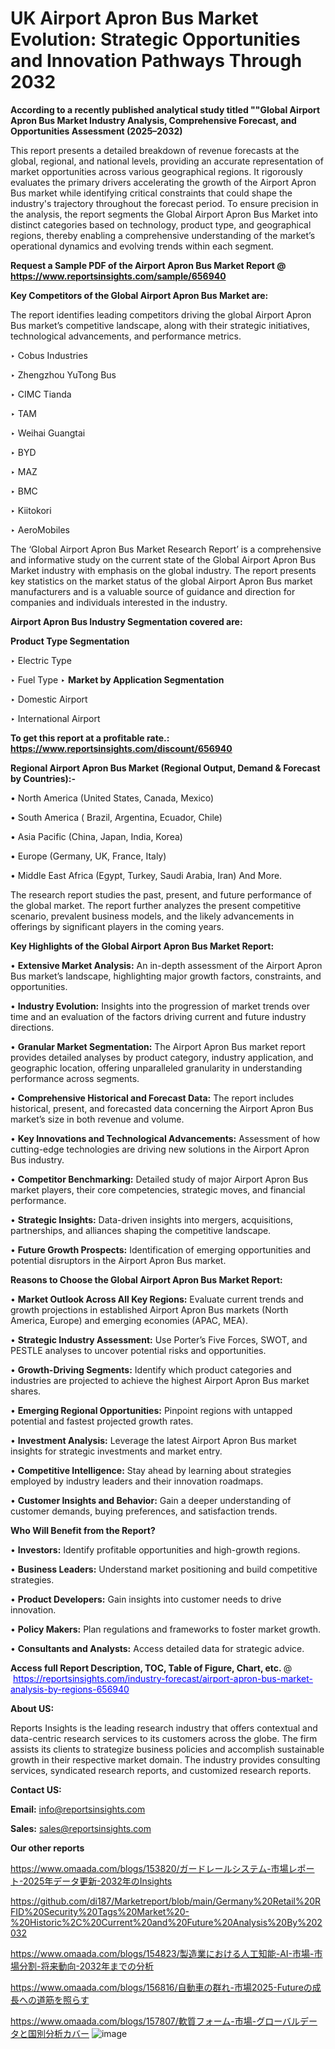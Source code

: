 # UK Airport Apron Bus Market Evolution: Strategic Opportunities and Innovation Pathways Through 2032

<strong>According to a recently published analytical study titled ""Global Airport Apron Bus Market Industry Analysis, Comprehensive Forecast, and Opportunities Assessment (2025–2032)</strong>

This report presents a detailed breakdown of revenue forecasts at the global, regional, and national levels, providing an accurate representation of market opportunities across various geographical regions. It rigorously evaluates the primary drivers accelerating the growth of the Airport Apron Bus market while identifying critical constraints that could shape the industry's trajectory throughout the forecast period. To ensure precision in the analysis, the report segments the Global Airport Apron Bus Market into distinct categories based on technology, product type, and geographical regions, thereby enabling a comprehensive understanding of the market’s operational dynamics and evolving trends within each segment.

<strong>Request a Sample PDF of the Airport Apron Bus Market Report </strong><strong>@<a href=https://www.reportsinsights.com/sample/656940 style=color:#0000ff;> https://www.reportsinsights.com/sample/656940</a></strong></font>

<strong>Key Competitors of the Global Airport Apron Bus Market are:</strong>

The report identifies leading competitors driving the global Airport Apron Bus market’s competitive landscape, along with their strategic initiatives, technological advancements, and performance metrics.

‣ Cobus Industries

‣ Zhengzhou YuTong Bus

‣ CIMC Tianda

‣ TAM

‣ Weihai Guangtai

‣ BYD

‣ MAZ

‣ BMC

‣ Kiitokori

‣ AeroMobiles

The ‘Global Airport Apron Bus Market Research Report’ is a comprehensive and informative study on the current state of the Global Airport Apron Bus Market industry with emphasis on the global industry. The report presents key statistics on the market status of the global Airport Apron Bus market manufacturers and is a valuable source of guidance and direction for companies and individuals interested in the industry.

<strong>Airport Apron Bus Industry Segmentation covered are:</strong>

<strong>Product Type Segmentation</strong>

‣ Electric Type

‣ Fuel Type
‣ 
<strong>Market by Application Segmentation</strong>

‣ Domestic Airport

‣ International Airport

<strong>To get this report at a profitable rate.: <a href=https://www.reportsinsights.com/discount/656940 style=color:#0000ff;>https://www.reportsinsights.com/discount/656940</a></strong></font>

<strong>Regional Airport Apron Bus Market (Regional Output, Demand &amp; Forecast by Countries):-</strong>

• North America (United States, Canada, Mexico)

• South America ( Brazil, Argentina, Ecuador, Chile)

• Asia Pacific (China, Japan, India, Korea)

• Europe (Germany, UK, France, Italy)

• Middle East Africa (Egypt, Turkey, Saudi Arabia, Iran) And More.

The research report studies the past, present, and future performance of the global market. The report further analyzes the present competitive scenario, prevalent business models, and the likely advancements in offerings by significant players in the coming years.

<strong>Key Highlights of the Global Airport Apron Bus Market Report:</strong>

• <strong>Extensive Market Analysis:</strong> An in-depth assessment of the Airport Apron Bus market’s landscape, highlighting major growth factors, constraints, and opportunities.

• <strong>Industry Evolution:</strong> Insights into the progression of market trends over time and an evaluation of the factors driving current and future industry directions.

• <strong>Granular Market Segmentation:</strong> The Airport Apron Bus market report provides detailed analyses by product category, industry application, and geographic location, offering unparalleled granularity in understanding performance across segments.

• <strong>Comprehensive Historical and Forecast Data:</strong> The report includes historical, present, and forecasted data concerning the Airport Apron Bus market’s size in both revenue and volume.

• <strong>Key Innovations and Technological Advancements:</strong> Assessment of how cutting-edge technologies are driving new solutions in the Airport Apron Bus industry.

• <strong>Competitor Benchmarking:</strong> Detailed study of major Airport Apron Bus market players, their core competencies, strategic moves, and financial performance.

• <strong>Strategic Insights:</strong> Data-driven insights into mergers, acquisitions, partnerships, and alliances shaping the competitive landscape.

• <strong>Future Growth Prospects:</strong> Identification of emerging opportunities and potential disruptors in the Airport Apron Bus market.

<strong>Reasons to Choose the Global Airport Apron Bus Market Report:</strong>

• <strong>Market Outlook Across All Key Regions:</strong> Evaluate current trends and growth projections in established Airport Apron Bus markets (North America, Europe) and emerging economies (APAC, MEA).

• <strong>Strategic Industry Assessment:</strong> Use Porter’s Five Forces, SWOT, and PESTLE analyses to uncover potential risks and opportunities.

• <strong>Growth-Driving Segments:</strong> Identify which product categories and industries are projected to achieve the highest Airport Apron Bus market shares.

• <strong>Emerging Regional Opportunities:</strong> Pinpoint regions with untapped potential and fastest projected growth rates.

• <strong>Investment Analysis:</strong> Leverage the latest Airport Apron Bus market insights for strategic investments and market entry.

• <strong>Competitive Intelligence:</strong> Stay ahead by learning about strategies employed by industry leaders and their innovation roadmaps.

• <strong>Customer Insights and Behavior:</strong> Gain a deeper understanding of customer demands, buying preferences, and satisfaction trends.

<strong>Who Will Benefit from the Report?</strong>

• <strong>Investors:</strong> Identify profitable opportunities and high-growth regions.

• <strong>Business Leaders:</strong> Understand market positioning and build competitive strategies.

• <strong>Product Developers:</strong> Gain insights into customer needs to drive innovation.

• <strong>Policy Makers:</strong> Plan regulations and frameworks to foster market growth.

• <strong>Consultants and Analysts:</strong> Access detailed data for strategic advice.
</ul>
<strong>Access full Report Description, TOC, Table of Figure, Chart, etc. </strong>@  <a href=https://reportsinsights.com/industry-forecast/airport-apron-bus-market-analysis-by-regions-656940 style=color:#0000ff;>https://reportsinsights.com/industry-forecast/airport-apron-bus-market-analysis-by-regions-656940</a></font>

<strong><strong>About US</strong>:</strong>

Reports Insights is the leading research industry that offers contextual and data-centric research services to its customers across the globe. The firm assists its clients to strategize business policies and accomplish sustainable growth in their respective market domain. The industry provides consulting services, syndicated research reports, and customized research reports.

<strong>Contact US:</strong>

<p class=""""><b>Email:</b> <a href=mailto:info@reportsinsights.com>info@reportsinsights.com</a></p>
<p class=""""><b>Sales:</b> <a href=mailto:sales@reportsinsights.com>sales@reportsinsights.com</a></p>

<strong>Our other reports</strong>

<a href=https://www.omaada.com/blogs/153820/ガードレールシステム-市場レポート-2025年データ更新-2032年のInsights>https://www.omaada.com/blogs/153820/ガードレールシステム-市場レポート-2025年データ更新-2032年のInsights</a>

<a href=https://github.com/di187/Marketreport/blob/main/Germany%20Retail%20RFID%20Security%20Tags%20Market%20-%20Historic%2C%20Current%20and%20Future%20Analysis%20By%202032>https://github.com/di187/Marketreport/blob/main/Germany%20Retail%20RFID%20Security%20Tags%20Market%20-%20Historic%2C%20Current%20and%20Future%20Analysis%20By%202032</a>

<a href=https://www.omaada.com/blogs/154823/製造業における人工知能-AI-市場-市場分割-将来動向-2032年までの分析>https://www.omaada.com/blogs/154823/製造業における人工知能-AI-市場-市場分割-将来動向-2032年までの分析</a>

<a href=https://www.omaada.com/blogs/156816/自動車の群れ-市場2025-Futureの成長への道筋を照らす>https://www.omaada.com/blogs/156816/自動車の群れ-市場2025-Futureの成長への道筋を照らす</a>

<a href=https://www.omaada.com/blogs/157807/軟質フォーム-市場-グローバルデータと国別分析カバー>https://www.omaada.com/blogs/157807/軟質フォーム-市場-グローバルデータと国別分析カバー</a>
![image](https://github.com/user-attachments/assets/9b1669d7-7c8e-42c3-a9f3-0ef75411a050)
